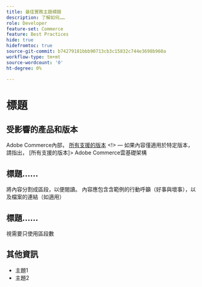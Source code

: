 ```yaml
---
title: 最佳實務主題標題
description: 了解如何……
role: Developer
feature-set: Commerce
feature: Best Practices
hide: true
hidefromtoc: true
source-git-commit: b74279181bbb90713cb3c15832c744e3698b960a
workflow-type: tm+mt
source-wordcount: '0'
ht-degree: 0%

---
```



<!--

Remove hide settings for best practices topics. These values are to hide this template from the TOC and search indexing.

Metadata values configured in ExL:
Available roles: https://git.corp.adobe.com/AdobeDocs/exl-config/blob/master/metadata-values/role.yml

Available features: https://git.corp.adobe.com/AdobeDocs/exl-config/blob/master/metadata-values/feature.yml 

Hide values are set to yes for the template so it is not included in ExL. You can remove those tags for best practices topics you add. -->

# 標題

<!--Add one or two sentences to summarize the overall contents of this best practice topic-->

## 受影響的產品和版本

<!-- When we have the ability to tag content by versions, we might be able to remove this explicit header in favor of using tags for versions and editions.-->

<!--Add details for the product and versions where the best practice info is relevant. Below are examples, adjust as needed. If info applies specifically to B2B or B2C, include that information -->

Adobe Commerce內部， [所有支援的版本](../../release/versions.md) &lt;!> — 如果內容僅適用於特定版本，請指出， [所有支援的版本]> Adobe Commerce雲基礎架構
<!-- Business type: B2C and B2B -- specify only if needed?)-->

## 標題……

將內容分割成區段，以便閱讀。 內容應包含含範例的行動呼籲（好事與壞事），以及檔案的連結（如適用）

## 標題……

視需要只使用區段數

## 其他資訊

<!-- If applicable, add links to additional, more detailed documentation that provides more context about this best practices content.-->

- 主題1
- 主題2
